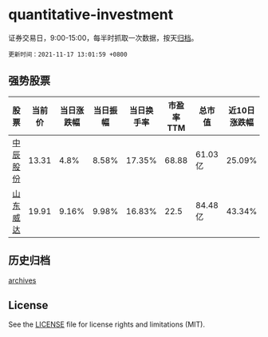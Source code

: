 # quantitative-investment

证券交易日，9:00-15:00，每半时抓取一次数据，按天[归档](archives)。

`更新时间：2021-11-17 13:01:59 +0800`

## 强势股票

|股票|当前价|当日涨跌幅|当日振幅|当日换手率|市盈率TTM|总市值|近10日涨跌幅|
|----|----|----|----|----|----|----|----|
|[中辰股份](https://xueqiu.com/S/SZ300933)|13.31|4.8%|8.58%|17.35%|68.88|61.03亿|25.09%|
|[山东威达](https://xueqiu.com/S/SZ002026)|19.91|9.16%|9.98%|16.83%|22.5|84.48亿|43.34%|

## 历史归档

[archives](archives)

## License

See the [LICENSE](LICENSE) file for license rights and limitations (MIT).